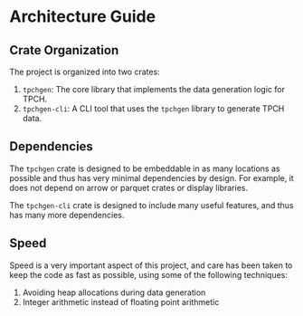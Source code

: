 # Architecture Guide

## Crate Organization
The project is organized into two crates:

1. `tpchgen`: The core library that implements the data generation logic for TPCH.
2. `tpchgen-cli`: A CLI tool that uses the `tpchgen` library to generate TPCH data.

## Dependencies

The `tpchgen` crate is designed to be embeddable in as many locations as
possible and thus has very minimal dependencies by design. For example, it does
not depend on arrow or parquet crates or display libraries.

The `tpchgen-cli` crate is designed to include many useful features, and thus
has many more dependencies.

## Speed

Speed is a very important aspect of this project, and care has been taken to keep 
the code as fast as possible, using some of the following techniques:
1. Avoiding heap allocations during data generation
2. Integer arithmetic instead of floating point arithmetic
